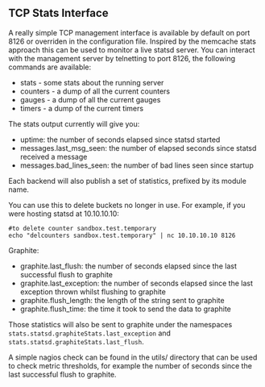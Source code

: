 TCP Stats Interface
-------------------

A really simple TCP management interface is available by default on port 8126
or overriden in the configuration file. Inspired by the memcache stats approach
this can be used to monitor a live statsd server.  You can interact with the
management server by telnetting to port 8126, the following commands are
available:

* stats - some stats about the running server
* counters - a dump of all the current counters
* gauges - a dump of all the current gauges
* timers - a dump of the current timers

The stats output currently will give you:

* uptime: the number of seconds elapsed since statsd started
* messages.last_msg_seen: the number of elapsed seconds since statsd received a
  message
* messages.bad_lines_seen: the number of bad lines seen since startup

Each backend will also publish a set of statistics, prefixed by its
module name.

You can use this to delete buckets no longer in use. For example, if you were hosting statsd at 10.10.10.10:

    #to delete counter sandbox.test.temporary
    echo "delcounters sandbox.test.temporary" | nc 10.10.10.10 8126

Graphite:

* graphite.last_flush: the number of seconds elapsed since the last successful
  flush to graphite
* graphite.last_exception: the number of seconds elapsed since the last
  exception thrown whilst flushing to graphite
* graphite.flush_length: the length of the string sent to graphite
* graphite.flush_time: the time it took to send the data to graphite

Those statistics will also be sent to graphite under the namespaces
`stats.statsd.graphiteStats.last_exception` and
`stats.statsd.graphiteStats.last_flush`.

A simple nagios check can be found in the utils/ directory that can be used to
check metric thresholds, for example the number of seconds since the last
successful flush to graphite.


